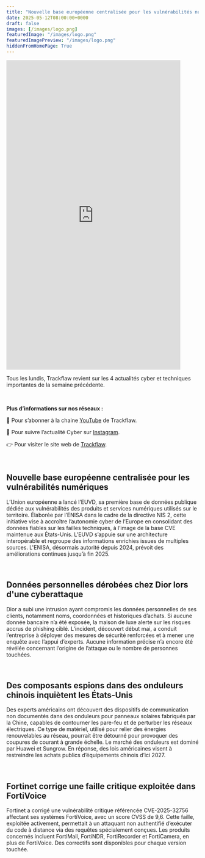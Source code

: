 ```yaml
---
title: "Nouvelle base européenne centralisée pour les vulnérabilités numériques - Les4ActusCyber : semaine du 12 mai"
date: 2025-05-12T08:00:00+0000
draft: false
images: [/images/logo.png]
featuredImage: "/images/logo.png"
featuredImagePreview: "/images/logo.png"
hiddenFromHomePage: True
---
```

    
<div class="flex-container">
   <div class="flex-items">
   <iframe width="456" height="811" src="https://www.youtube.com/embed/gB67vy65qQs" 
   title="Nouvelle base européenne centralisée pour les vulnérabilités numériques - #Les4ActusCyber : semaine du 12 mai" frameborder="0" allow="accelerometer; autoplay; clipboard-write; 
   encrypted-media; gyroscope; picture-in-picture; web-share" allowfullscreen></iframe>
   </div>

   <div class="flex-items">
      <p>Tous les lundis, Trackflaw revient sur les 4 actualités cyber et techniques importantes de la semaine précédente.</p>
      <br>
      <p><strong>Plus d’informations sur nos réseaux :</strong></p>
      <p>🔴 Pour s’abonner à la chaine <a href="https://www.youtube.com/@trackflaw" target="_blank" rel="noopener noreffer ">YouTube</a> de Trackflaw.</p>
      <p>📸 Pour suivre l’actualité Cyber sur <a href="https://www.instagram.com/trackflaw/" target="_blank" rel="noopener noreffer ">Instagram</a>.</p>
      <p>👉 Pour visiter le site web de <a href="https://trackflaw.com" target="_blank" rel="noopener noreffer ">Trackflaw</a>.</p>
   </div>
</div>

    
<br>

## Nouvelle base européenne centralisée pour les vulnérabilités numériques


L’Union européenne a lancé l’EUVD, sa première base de données publique dédiée aux vulnérabilités des produits et services numériques utilisés sur le territoire. Élaborée par l’ENISA dans le cadre de la directive NIS 2, cette initiative vise à accroître l’autonomie cyber de l’Europe en consolidant des données fiables sur les failles techniques, à l’image de la base CVE maintenue aux États-Unis. 
L’EUVD s’appuie sur une architecture interopérable et regroupe des informations enrichies issues de multiples sources. L'ENISA, désormais autorité depuis 2024, prévoit des améliorations continues jusqu’à fin 2025.


<br>

## Données personnelles dérobées chez Dior lors d'une cyberattaque


Dior a subi une intrusion ayant compromis les données personnelles de ses clients, notamment noms, coordonnées et historiques d’achats. Si aucune donnée bancaire n’a été exposée, la maison de luxe alerte sur les risques accrus de phishing ciblé. L’incident, découvert début mai, a conduit l’entreprise à déployer des mesures de sécurité renforcées et à mener une enquête avec l’appui d’experts. 
Aucune information précise n’a encore été révélée concernant l’origine de l’attaque ou le nombre de personnes touchées.



<br>

## Des composants espions dans des onduleurs chinois inquiètent les États-Unis


Des experts américains ont découvert des dispositifs de communication non documentés dans des onduleurs pour panneaux solaires fabriqués par la Chine, capables de contourner les pare-feu et de perturber les réseaux électriques.
Ce type de matériel, utilisé pour relier des énergies renouvelables au réseau, pourrait être détourné pour provoquer des coupures de courant à grande échelle. Le marché des onduleurs est dominé par Huawei et Sungrow. En réponse, des lois américaines visent à restreindre les achats publics d’équipements chinois d’ici 2027.


<br>

## Fortinet corrige une faille critique exploitée dans FortiVoice


Fortinet a corrigé une vulnérabilité critique référencée CVE-2025-32756 affectant ses systèmes FortiVoice, avec un score CVSS de 9,6. Cette faille, exploitée activement, permettait à un attaquant non authentifié d’exécuter du code à distance via des requêtes spécialement conçues.
Les produits concernés incluent FortiMail, FortiNDR, FortiRecorder et FortiCamera, en plus de FortiVoice. Des correctifs sont disponibles pour chaque version touchée.

